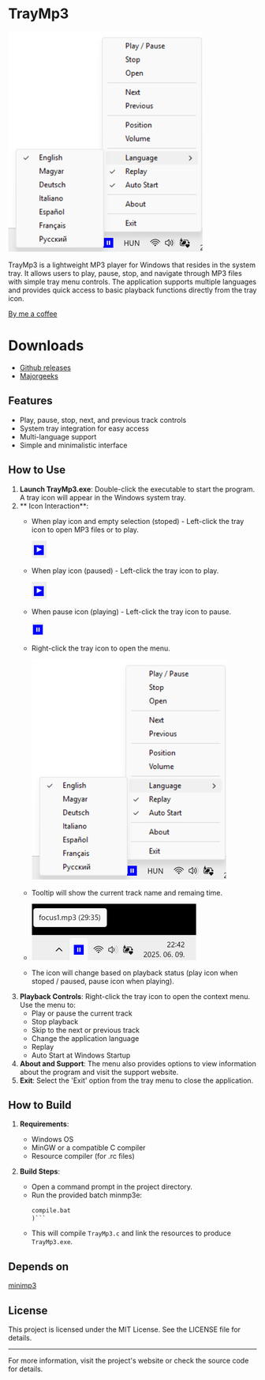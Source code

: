 # TrayMp3

![Menu right-click](img/menu.png "Menu")

TrayMp3 is a lightweight MP3 player for Windows that resides in the system tray. It allows users to play, pause, stop, and navigate through MP3 files with simple tray menu controls. The application supports multiple languages and provides quick access to basic playback functions directly from the tray icon.

[By me a coffee](https://buymeacoffee.com/lutischanf)

# Downloads
- [Github releases](https://github.com/lutischan-ferenc/tray-mp3/releases)
- [Majorgeeks](https://www.majorgeeks.com/files/details/traymp3.html)

## Features
- Play, pause, stop, next, and previous track controls
- System tray integration for easy access
- Multi-language support
- Simple and minimalistic interface

## How to Use
1. **Launch TrayMp3.exe**: Double-click the executable to start the program. A tray icon will appear in the Windows system tray.
2. ** Icon Interaction**: 
   - When play icon and empty selection (stoped) - Left-click the tray icon to open MP3 files or to play.
   
     ![Play left-click](img/play-icon.png "Play icon")
   - When play icon (paused) - Left-click the tray icon to play.
   
     ![Play left-click](img/play-icon.png "Play icon")
   - When pause icon (playing) - Left-click the tray icon to pause.
   
     ![Pause left-click](img/pause-icon.png "Pause icon")
   - Right-click the tray icon to open the menu.
   
     ![Menu right-click](img/menu.png "Menu")
   - Tooltip will show the current track name and remaing time.
   
   - ![Tooltip](img/tooltip.png "Tooltip")
   - The icon will change based on playback status (play icon when stoped / paused, pause icon when playing).
3. **Playback Controls**: Right-click the tray icon to open the context menu. Use the menu to:
   - Play or pause the current track
   - Stop playback
   - Skip to the next or previous track
   - Change the application language
   - Replay
   - Auto Start at Windows Startup
3. **About and Support**: The menu also provides options to view information about the program and visit the support website.
4. **Exit**: Select the 'Exit' option from the tray menu to close the application.

## How to Build
1. **Requirements**:
   - Windows OS
   - MinGW or a compatible C compiler
   - Resource compiler (for .rc files)

2. **Build Steps**:
   - Open a command prompt in the project directory.
   - Run the provided batch minmp3e:
     ```
     compile.bat
     )```
   - This will compile `TrayMp3.c` and link the resources to produce `TrayMp3.exe`.

## Depends on

[minimp3](https://github.com/lieff/minimp3)

## License
This project is licensed under the MIT License. See the LICENSE file for details.

---
For more information, visit the project's website or check the source code for details.
